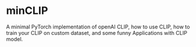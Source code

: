 # minCLIP
A minimal PyTorch implementation of openAI CLIP, how to use CLIP, how to train your CLIP on custom dataset, and some funny Applications with CLIP model.
